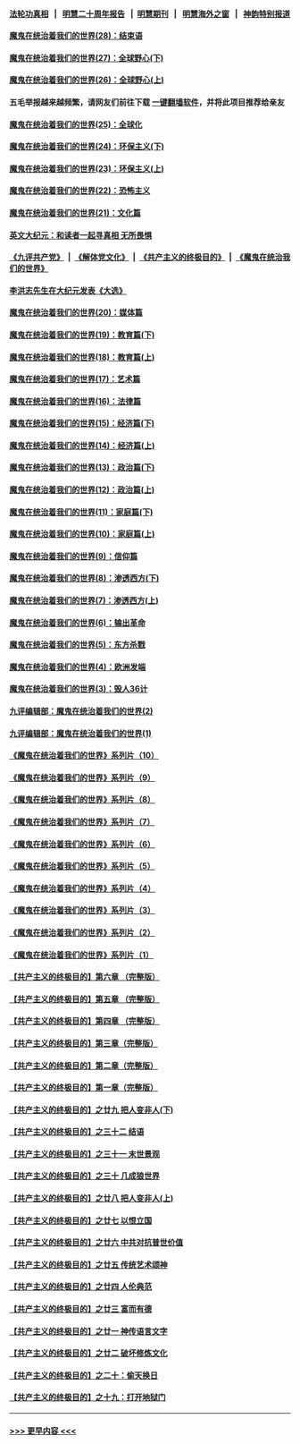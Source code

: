 #### [法轮功真相](https://github.com/gfw-breaker/truth/blob/master/README.md?t=0) &nbsp;&nbsp;|&nbsp;&nbsp; [明慧二十周年报告](https://github.com/gfw-breaker/mh-reports/blob/master/README.md?t=0) &nbsp;&nbsp;|&nbsp;&nbsp;[明慧期刊](https://github.com/gfw-breaker/mh-qikan) &nbsp;&nbsp;|&nbsp;&nbsp; [明慧海外之窗](https://github.com/gfw-breaker/mh-news/blob/master/README.md?t=0) &nbsp;&nbsp;|&nbsp;&nbsp; [神韵特别报道](https://github.com/gfw-breaker/mh-news/blob/master/shenyun.md?t=0)
#### [魔鬼在统治着我们的世界(28)：结束语](../pages/nsc422/n10936246.md?t=07121351) 
#### [魔鬼在统治着我们的世界(27)：全球野心(下)](../pages/nsc422/n10928319.md?t=07121351) 
#### [魔鬼在统治着我们的世界(26)：全球野心(上)](../pages/nsc422/n10900318.md?t=07121351) 
#### 五毛举报越来越频繁，请网友们前往下载 [一键翻墙软件](https://github.com/gfw-breaker/ssr-accounts)，并将此项目推荐给亲友
#### [魔鬼在统治着我们的世界(25)：全球化](../pages/nsc422/n10788205.md?t=07121351) 
#### [魔鬼在统治着我们的世界(24)：环保主义(下)](../pages/nsc422/n10695307.md?t=07121351) 
#### [魔鬼在统治着我们的世界(23)：环保主义(上)](../pages/nsc422/n10688613.md?t=07121351) 
#### [魔鬼在统治着我们的世界(22)：恐怖主义](../pages/nsc422/n10614727.md?t=07121351) 
#### [魔鬼在统治着我们的世界(21)：文化篇](../pages/nsc422/n10597706.md?t=07121351) 
#### [英文大纪元：和读者一起寻真相 无所畏惧](../pages/nsc422/n12542027.md?t=07121351) 
#### [《九评共产党》](https://github.com/begood0513/9ping.md/blob/master/README.md) &nbsp;|&nbsp; [《解体党文化》](../../../../jtdwh.md/blob/master/README.md)  &nbsp;|&nbsp; [《共产主义的终极目的》](../../../../gczydzjmd.md/blob/master/README.md) &nbsp;|&nbsp; [《魔鬼在统治我们的世界》](../../../../mgztzwmdsj.md/blob/master/README.md) 
#### [李洪志先生在大纪元发表《大选》](../pages/nsc422/n12534746.md?t=07121351) 
#### [魔鬼在统治着我们的世界(20)：媒体篇](../pages/nsc422/n10586579.md?t=07121351) 
#### [魔鬼在统治着我们的世界(19)：教育篇(下)](../pages/nsc422/n10564808.md?t=07121351) 
#### [魔鬼在统治着我们的世界(18)：教育篇(上)](../pages/nsc422/n10526970.md?t=07121351) 
#### [魔鬼在统治着我们的世界(17)：艺术篇](../pages/nsc422/n10499093.md?t=07121351) 
#### [魔鬼在统治着我们的世界(16)：法律篇](../pages/nsc422/n10485969.md?t=07121351) 
#### [魔鬼在统治着我们的世界(15)：经济篇(下)](../pages/nsc422/n10469975.md?t=07121351) 
#### [魔鬼在统治着我们的世界(14)：经济篇(上)](../pages/nsc422/n10457370.md?t=07121351) 
#### [魔鬼在统治着我们的世界(13)：政治篇(下)](../pages/nsc422/n10448270.md?t=07121351) 
#### [魔鬼在统治着我们的世界(12)：政治篇(上)](../pages/nsc422/n10444576.md?t=07121351) 
#### [魔鬼在统治着我们的世界(11)：家庭篇(下)](../pages/nsc422/n10440961.md?t=07121351) 
#### [魔鬼在统治着我们的世界(10)：家庭篇(上)](../pages/nsc422/n10435448.md?t=07121351) 
#### [魔鬼在统治着我们的世界(9)：信仰篇](../pages/nsc422/n10432159.md?t=07121351) 
#### [魔鬼在统治着我们的世界(8)：渗透西方(下)](../pages/nsc422/n10429603.md?t=07121351) 
#### [魔鬼在统治着我们的世界(7)：渗透西方(上)](../pages/nsc422/n10426013.md?t=07121351) 
#### [魔鬼在统治着我们的世界(6)：输出革命](../pages/nsc422/n10421536.md?t=07121351) 
#### [魔鬼在统治着我们的世界(5)：东方杀戮](../pages/nsc422/n10417707.md?t=07121351) 
#### [魔鬼在统治着我们的世界(4)：欧洲发端](../pages/nsc422/n10414890.md?t=07121351) 
#### [魔鬼在统治着我们的世界(3)：毁人36计](../pages/nsc422/n10411583.md?t=07121351) 
#### [九评编辑部：魔鬼在统治着我们的世界(2)](../pages/nsc422/n10410036.md?t=07121351) 
#### [九评编辑部：魔鬼在统治着我们的世界(1)](../pages/nsc422/n10406825.md?t=07121351) 
#### [《魔鬼在统治着我们的世界》系列片（10）](../pages/nsc422/n12292670.md?t=07121351) 
#### [《魔鬼在统治着我们的世界》系列片（9）](../pages/nsc422/n12290859.md?t=07121351) 
#### [《魔鬼在统治着我们的世界》系列片（8）](../pages/nsc422/n12287445.md?t=07121351) 
#### [《魔鬼在统治着我们的世界》系列片（7）](../pages/nsc422/n12283425.md?t=07121351) 
#### [《魔鬼在统治着我们的世界》系列片（6）](../pages/nsc422/n12282314.md?t=07121351) 
#### [《魔鬼在统治着我们的世界》系列片（5）](../pages/nsc422/n12281419.md?t=07121351) 
#### [《魔鬼在统治着我们的世界》系列片（4）](../pages/nsc422/n12274024.md?t=07121351) 
#### [《魔鬼在统治着我们的世界》系列片（3）](../pages/nsc422/n12271322.md?t=07121351) 
#### [《魔鬼在统治着我们的世界》系列片（2）](../pages/nsc422/n12269049.md?t=07121351) 
#### [《魔鬼在统治着我们的世界》系列片（1）](../pages/nsc422/n12267575.md?t=07121351) 
#### [【共产主义的终极目的】第六章 （完整版）](../pages/nsc422/n11428913.md?t=07121351) 
#### [【共产主义的终极目的】第五章 （完整版）](../pages/nsc422/n11428912.md?t=07121351) 
#### [【共产主义的终极目的】第四章 （完整版）](../pages/nsc422/n11428907.md?t=07121351) 
#### [【共产主义的终极目的】第三章（完整版）](../pages/nsc422/n11428848.md?t=07121351) 
#### [【共产主义的终极目的】第二章（完整版）](../pages/nsc422/n11428831.md?t=07121351) 
#### [【共产主义的终极目的】第一章（完整版）](../pages/nsc422/n11417651.md?t=07121351) 
#### [【共产主义的终极目的】之廿九 把人变非人(下)](../pages/nsc422/n11344140.md?t=07121351) 
#### [【共产主义的终极目的】之三十二 结语](../pages/nsc422/n11360535.md?t=07121351) 
#### [【共产主义的终极目的】之三十一 末世景观](../pages/nsc422/n11351129.md?t=07121351) 
#### [【共产主义的终极目的】之三十 几成狼世界](../pages/nsc422/n11348280.md?t=07121351) 
#### [【共产主义的终极目的】之廿八 把人变非人(上)](../pages/nsc422/n11340492.md?t=07121351) 
#### [【共产主义的终极目的】之廿七 以恨立国](../pages/nsc422/n11336944.md?t=07121351) 
#### [【共产主义的终极目的】之廿六 中共对抗普世价值](../pages/nsc422/n11324785.md?t=07121351) 
#### [【共产主义的终极目的】之廿五 传统艺术颂神](../pages/nsc422/n11296396.md?t=07121351) 
#### [【共产主义的终极目的】之廿四 人伦典范](../pages/nsc422/n11296397.md?t=07121351) 
#### [【共产主义的终极目的】之廿三 富而有德](../pages/nsc422/n11283598.md?t=07121351) 
#### [【共产主义的终极目的】之廿一 神传语言文字](../pages/nsc422/n11263265.md?t=07121351) 
#### [【共产主义的终极目的】之廿二 破坏修炼文化](../pages/nsc422/n11245728.md?t=07121351) 
#### [【共产主义的终极目的】之二十：偷天换日](../pages/nsc422/n11238846.md?t=07121351) 
#### [【共产主义的终极目的】之十九：打开地狱门](../pages/nsc422/n11206376.md?t=07121351) 

----
#### [ >>> 更早内容 <<< ](../indexes/nsc422-earlier.md)
